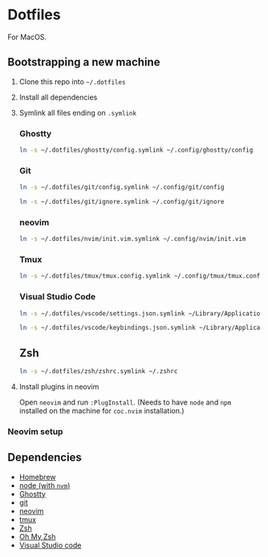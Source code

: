 # Dotfiles

For MacOS.

## Bootstrapping a new machine

1. Clone this repo into `~/.dotfiles`
2. Install all dependencies
3. Symlink all files ending on `.symlink`

   ### Ghostty

   ```bash
   ln -s ~/.dotfiles/ghostty/config.symlink ~/.config/ghostty/config
   ```

   ### Git

   ```bash
   ln -s ~/.dotfiles/git/config.symlink ~/.config/git/config
   ```

   ```bash
   ln -s ~/.dotfiles/git/ignore.symlink ~/.config/git/ignore
   ```

   ### neovim

   ```bash
   ln -s ~/.dotfiles/nvim/init.vim.symlink ~/.config/nvim/init.vim
   ```

   ### Tmux

   ```bash
   ln -s ~/.dotfiles/tmux/tmux.config.symlink ~/.config/tmux/tmux.conf
   ```

   ### Visual Studio Code

   ```bash
   ln -s ~/.dotfiles/vscode/settings.json.symlink ~/Library/Application\ Support/Code/User/settings.json
   ```

   ```bash
   ln -s ~/.dotfiles/vscode/keybindings.json.symlink ~/Library/Application\ Support/Code/User/keybindings.json

   ```

   ## Zsh

   ```bash
   ln -s ~/.dotfiles/zsh/zshrc.symlink ~/.zshrc
   ```

4. Install plugins in neovim

   Open `neovim` and run `:PlugInstall`. (Needs to have `node` and `npm` installed on the machine for `coc.nvim` installation.)

### Neovim setup

## Dependencies

- [Homebrew](https://brew.sh/)
- [node (with `nvm`)](https://github.com/nvm-sh/nvm)
- [Ghostty](https://ghostty.org/)
- [git](https://git-scm.com/)
- [neovim](https://neovim.io/)
- [tmux](https://github.com/tmux/tmux)
- [Zsh](https://www.zsh.org/)
- [Oh My Zsh](https://ohmyz.sh/)
- [Visual Studio code](https://code.visualstudio.com/)

